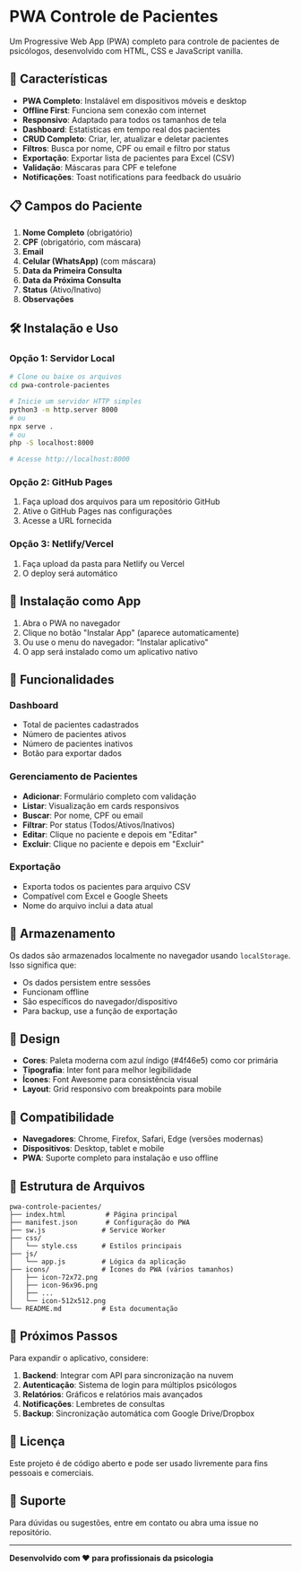 # PWA Controle de Pacientes

Um Progressive Web App (PWA) completo para controle de pacientes de psicólogos, desenvolvido com HTML, CSS e JavaScript vanilla.

## 🚀 Características

- **PWA Completo**: Instalável em dispositivos móveis e desktop
- **Offline First**: Funciona sem conexão com internet
- **Responsivo**: Adaptado para todos os tamanhos de tela
- **Dashboard**: Estatísticas em tempo real dos pacientes
- **CRUD Completo**: Criar, ler, atualizar e deletar pacientes
- **Filtros**: Busca por nome, CPF ou email e filtro por status
- **Exportação**: Exportar lista de pacientes para Excel (CSV)
- **Validação**: Máscaras para CPF e telefone
- **Notificações**: Toast notifications para feedback do usuário

## 📋 Campos do Paciente

1. **Nome Completo** (obrigatório)
2. **CPF** (obrigatório, com máscara)
3. **Email**
4. **Celular (WhatsApp)** (com máscara)
5. **Data da Primeira Consulta**
6. **Data da Próxima Consulta**
7. **Status** (Ativo/Inativo)
8. **Observações**

## 🛠️ Instalação e Uso

### Opção 1: Servidor Local
```bash
# Clone ou baixe os arquivos
cd pwa-controle-pacientes

# Inicie um servidor HTTP simples
python3 -m http.server 8000
# ou
npx serve .
# ou
php -S localhost:8000

# Acesse http://localhost:8000
```

### Opção 2: GitHub Pages
1. Faça upload dos arquivos para um repositório GitHub
2. Ative o GitHub Pages nas configurações
3. Acesse a URL fornecida

### Opção 3: Netlify/Vercel
1. Faça upload da pasta para Netlify ou Vercel
2. O deploy será automático

## 📱 Instalação como App

1. Abra o PWA no navegador
2. Clique no botão "Instalar App" (aparece automaticamente)
3. Ou use o menu do navegador: "Instalar aplicativo"
4. O app será instalado como um aplicativo nativo

## 🎯 Funcionalidades

### Dashboard
- Total de pacientes cadastrados
- Número de pacientes ativos
- Número de pacientes inativos
- Botão para exportar dados

### Gerenciamento de Pacientes
- **Adicionar**: Formulário completo com validação
- **Listar**: Visualização em cards responsivos
- **Buscar**: Por nome, CPF ou email
- **Filtrar**: Por status (Todos/Ativos/Inativos)
- **Editar**: Clique no paciente e depois em "Editar"
- **Excluir**: Clique no paciente e depois em "Excluir"

### Exportação
- Exporta todos os pacientes para arquivo CSV
- Compatível com Excel e Google Sheets
- Nome do arquivo inclui a data atual

## 💾 Armazenamento

Os dados são armazenados localmente no navegador usando `localStorage`. Isso significa que:
- Os dados persistem entre sessões
- Funcionam offline
- São específicos do navegador/dispositivo
- Para backup, use a função de exportação

## 🎨 Design

- **Cores**: Paleta moderna com azul índigo (#4f46e5) como cor primária
- **Tipografia**: Inter font para melhor legibilidade
- **Ícones**: Font Awesome para consistência visual
- **Layout**: Grid responsivo com breakpoints para mobile

## 📱 Compatibilidade

- **Navegadores**: Chrome, Firefox, Safari, Edge (versões modernas)
- **Dispositivos**: Desktop, tablet e mobile
- **PWA**: Suporte completo para instalação e uso offline

## 🔧 Estrutura de Arquivos

```
pwa-controle-pacientes/
├── index.html          # Página principal
├── manifest.json       # Configuração do PWA
├── sw.js              # Service Worker
├── css/
│   └── style.css      # Estilos principais
├── js/
│   └── app.js         # Lógica da aplicação
├── icons/             # Ícones do PWA (vários tamanhos)
│   ├── icon-72x72.png
│   ├── icon-96x96.png
│   ├── ...
│   └── icon-512x512.png
└── README.md          # Esta documentação
```

## 🚀 Próximos Passos

Para expandir o aplicativo, considere:

1. **Backend**: Integrar com API para sincronização na nuvem
2. **Autenticação**: Sistema de login para múltiplos psicólogos
3. **Relatórios**: Gráficos e relatórios mais avançados
4. **Notificações**: Lembretes de consultas
5. **Backup**: Sincronização automática com Google Drive/Dropbox

## 📄 Licença

Este projeto é de código aberto e pode ser usado livremente para fins pessoais e comerciais.

## 🤝 Suporte

Para dúvidas ou sugestões, entre em contato ou abra uma issue no repositório.

---

**Desenvolvido com ❤️ para profissionais da psicologia**


